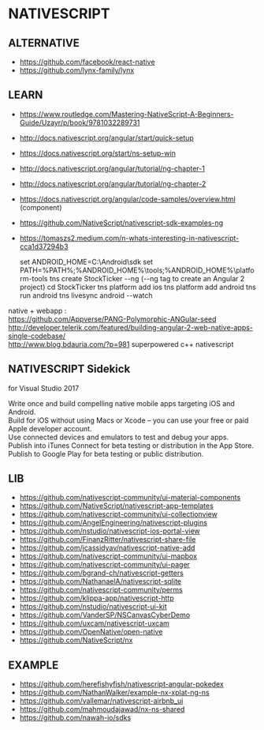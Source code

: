# NATIVESCRIPT

## ALTERNATIVE

-   <https://github.com/facebook/react-native>
-   <https://github.com/lynx-family/lynx>

## LEARN

-   <https://www.routledge.com/Mastering-NativeScript-A-Beginners-Guide/Uzayr/p/book/9781032289731>
-   <http://docs.nativescript.org/angular/start/quick-setup> 
-   <https://docs.nativescript.org/start/ns-setup-win> 
-   <http://docs.nativescript.org/angular/tutorial/ng-chapter-1> 
-   <http://docs.nativescript.org/angular/tutorial/ng-chapter-2> 
-   <https://docs.nativescript.org/angular/code-samples/overview.html> (component) 
-   <https://github.com/NativeScript/nativescript-sdk-examples-ng>
-   <https://tomaszs2.medium.com/n-whats-interesting-in-nativescript-cca1d37294b3>


    set ANDROID_HOME=C:\Android\sdk 
    set PATH=%PATH%;%ANDROID_HOME%\tools;%ANDROID_HOME%\platform-tools 
    tns create StockTicker --ng (--ng tag to create an Angular 2 project)
    cd StockTicker
    tns platform add ios
    tns platform add android
    tns run android 
    tns livesync android --watch 

native + webapp :  
<https://github.com/Appverse/PANG-Polymorphic-ANGular-seed>  
<http://developer.telerik.com/featured/building-angular-2-web-native-apps-single-codebase/>  
<http://www.blog.bdauria.com/?p=981>		superpowered c++ nativescript

## NATIVESCRIPT Sidekick

for Visual Studio 2017

Write once and build compelling native mobile apps targeting iOS and Android.  
Build for iOS without using Macs or Xcode – you can use your free or paid Apple developer account.  
Use connected devices and emulators to test and debug your apps.  
Publish into iTunes Connect for beta testing or distribution in the App Store.  
Publish to Google Play for beta testing or public distribution.

## LIB

-   <https://github.com/nativescript-community/ui-material-components>
-   <https://github.com/NativeScript/nativescript-app-templates>
-   <https://github.com/nativescript-community/ui-collectionview>
-   <https://github.com/AngelEngineering/nativescript-plugins>
-   <https://github.com/nstudio/nativescript-ios-portal-view>
-   <https://github.com/FinanzRitter/nativescript-share-file>
-   <https://github.com/jcassidyav/nativescript-native-add>
-   <https://github.com/nativescript-community/ui-mapbox>
-   <https://github.com/nativescript-community/ui-pager>
-   <https://github.com/bgrand-ch/nativescript-getters>
-   <https://github.com/NathanaelA/nativescript-sqlite>
-   <https://github.com/nativescript-community/perms>
-   <https://github.com/klippa-app/nativescript-http>
-   <https://github.com/nstudio/nativescript-ui-kit>
-   <https://github.com/VanderSP/NSCanvasCyberDemo>
-   <https://github.com/uxcam/nativescript-uxcam>
-   <https://github.com/OpenNative/open-native>
-   <https://github.com/NativeScript/nx>

## EXAMPLE

-   <https://github.com/herefishyfish/nativescript-angular-pokedex>
-   <https://github.com/NathanWalker/example-nx-xplat-ng-ns>
-   <https://github.com/vallemar/nativescript-airbnb_ui>
-   <https://github.com/mahmoudajawad/nx-ns-shared>
-   <https://github.com/nawah-io/sdks>
